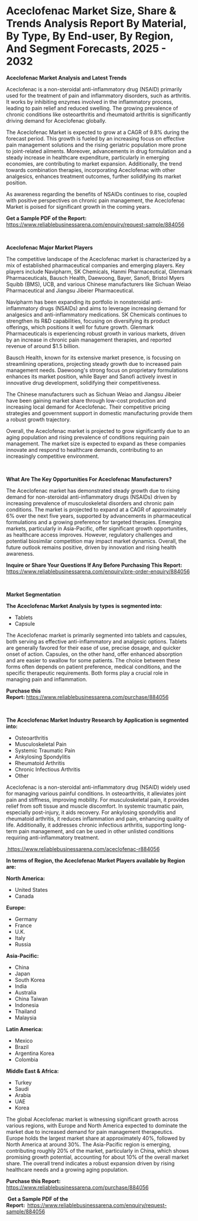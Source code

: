 <p><h1>Aceclofenac Market Size, Share & Trends Analysis Report By Material, By Type, By End-user, By Region, And Segment Forecasts, 2025 - 2032</h1></p><p><strong>Aceclofenac Market Analysis and Latest Trends</strong></p>
<p><p>Aceclofenac is a non-steroidal anti-inflammatory drug (NSAID) primarily used for the treatment of pain and inflammatory disorders, such as arthritis. It works by inhibiting enzymes involved in the inflammatory process, leading to pain relief and reduced swelling. The growing prevalence of chronic conditions like osteoarthritis and rheumatoid arthritis is significantly driving demand for Aceclofenac globally.</p><p>The Aceclofenac Market is expected to grow at a CAGR of 9.8% during the forecast period. This growth is fueled by an increasing focus on effective pain management solutions and the rising geriatric population more prone to joint-related ailments. Moreover, advancements in drug formulation and a steady increase in healthcare expenditure, particularly in emerging economies, are contributing to market expansion. Additionally, the trend towards combination therapies, incorporating Aceclofenac with other analgesics, enhances treatment outcomes, further solidifying its market position. </p><p>As awareness regarding the benefits of NSAIDs continues to rise, coupled with positive perspectives on chronic pain management, the Aceclofenac Market is poised for significant growth in the coming years.</p></p>
<p><strong>Get a Sample PDF of the Report:&nbsp;</strong> <a href="https://www.reliablebusinessarena.com/enquiry/request-sample/884056?utm_campaign=3737&utm_medium=2&utm_source=Github&utm_content=ia&utm_term=19042025&utm_id=aceclofenac">https://www.reliablebusinessarena.com/enquiry/request-sample/884056</a></p>
<p>&nbsp;</p>
<p><strong>Aceclofenac Major Market Players</strong></p>
<p><p>The competitive landscape of the Aceclofenac market is characterized by a mix of established pharmaceutical companies and emerging players. Key players include Navipharm, SK Chemicals, Hanmi Pharmaceutical, Glenmark Pharmaceuticals, Bausch Health, Daewoong, Bayer, Sanofi, Bristol Myers Squibb (BMS), UCB, and various Chinese manufacturers like Sichuan Weiao Pharmaceutical and Jiangsu Jibeier Pharmaceutical.</p><p>Navipharm has been expanding its portfolio in nonsteroidal anti-inflammatory drugs (NSAIDs) and aims to leverage increasing demand for analgesics and anti-inflammatory medications. SK Chemicals continues to strengthen its R&D capabilities, focusing on diversifying its product offerings, which positions it well for future growth. Glenmark Pharmaceuticals is experiencing robust growth in various markets, driven by an increase in chronic pain management therapies, and reported revenue of around $1.5 billion.</p><p>Bausch Health, known for its extensive market presence, is focusing on streamlining operations, projecting steady growth due to increased pain management needs. Daewoong's strong focus on proprietary formulations enhances its market position, while Bayer and Sanofi actively invest in innovative drug development, solidifying their competitiveness.</p><p>The Chinese manufacturers such as Sichuan Weiao and Jiangsu Jibeier have been gaining market share through low-cost production and increasing local demand for Aceclofenac. Their competitive pricing strategies and government support in domestic manufacturing provide them a robust growth trajectory.</p><p>Overall, the Aceclofenac market is projected to grow significantly due to an aging population and rising prevalence of conditions requiring pain management. The market size is expected to expand as these companies innovate and respond to healthcare demands, contributing to an increasingly competitive environment.</p></p>
<p>&nbsp;</p>
<p><strong>What Are The Key Opportunities For Aceclofenac Manufacturers?</strong></p>
<p><p>The Aceclofenac market has demonstrated steady growth due to rising demand for non-steroidal anti-inflammatory drugs (NSAIDs) driven by increasing prevalence of musculoskeletal disorders and chronic pain conditions. The market is projected to expand at a CAGR of approximately 6% over the next five years, supported by advancements in pharmaceutical formulations and a growing preference for targeted therapies. Emerging markets, particularly in Asia-Pacific, offer significant growth opportunities, as healthcare access improves. However, regulatory challenges and potential biosimilar competition may impact market dynamics. Overall, the future outlook remains positive, driven by innovation and rising health awareness.</p></p>
<p><strong>Inquire or Share Your Questions If Any Before Purchasing This Report:</strong> <a href="https://www.reliablebusinessarena.com/enquiry/pre-order-enquiry/884056?utm_campaign=3737&utm_medium=2&utm_source=Github&utm_content=ia&utm_term=19042025&utm_id=aceclofenac">https://www.reliablebusinessarena.com/enquiry/pre-order-enquiry/884056</a></p>
<p>&nbsp;</p>
<p><strong>Market Segmentation</strong></p>
<p><strong>The Aceclofenac Market Analysis by types is segmented into:</strong></p>
<p><ul><li>Tablets</li><li>Capsule</li></ul></p>
<p><p>The Aceclofenac market is primarily segmented into tablets and capsules, both serving as effective anti-inflammatory and analgesic options. Tablets are generally favored for their ease of use, precise dosage, and quicker onset of action. Capsules, on the other hand, offer enhanced absorption and are easier to swallow for some patients. The choice between these forms often depends on patient preference, medical conditions, and the specific therapeutic requirements. Both forms play a crucial role in managing pain and inflammation.</p></p>
<p><strong>Purchase this Report:&nbsp;</strong><a href="https://www.reliablebusinessarena.com/purchase/884056?utm_campaign=3737&utm_medium=2&utm_source=Github&utm_content=ia&utm_term=19042025&utm_id=aceclofenac">https://www.reliablebusinessarena.com/purchase/884056</a></p>
<p>&nbsp;</p>
<p><strong>The Aceclofenac Market Industry Research by Application is segmented into:</strong></p>
<p><ul><li>Osteoarthritis</li><li>Musculoskeletal Pain</li><li>Systemic Traumatic Pain</li><li>Ankylosing Spondylitis</li><li>Rheumatoid Arthritis</li><li>Chronic Infectious Arthritis</li><li>Other</li></ul></p>
<p><p>Aceclofenac is a non-steroidal anti-inflammatory drug (NSAID) widely used for managing various painful conditions. In osteoarthritis, it alleviates joint pain and stiffness, improving mobility. For musculoskeletal pain, it provides relief from soft tissue and muscle discomfort. In systemic traumatic pain, especially post-injury, it aids recovery. For ankylosing spondylitis and rheumatoid arthritis, it reduces inflammation and pain, enhancing quality of life. Additionally, it addresses chronic infectious arthritis, supporting long-term pain management, and can be used in other unlisted conditions requiring anti-inflammatory treatment.</p></p>
<p><a href="https://www.reliablebusinessarena.com/aceclofenac-r884056?utm_campaign=3737&utm_medium=2&utm_source=Github&utm_content=ia&utm_term=19042025&utm_id=aceclofenac">&nbsp;https://www.reliablebusinessarena.com/aceclofenac-r884056</a></p>
<p><strong>In terms of Region, the Aceclofenac Market Players available by Region are:</strong></p>
<p>
    <p> <strong> North America: </strong>
        <ul>
            <li>United States</li>
            <li>Canada</li>
        </ul>
        </p> 
    <p> <strong> Europe: </strong>
        <ul>
            <li>Germany</li>
            <li>France</li>
            <li>U.K.</li>
            <li>Italy</li>
            <li>Russia</li>
        </ul>
        </p> 
    <p> <strong> Asia-Pacific: </strong>
        <ul>
            <li>China</li>
            <li>Japan</li>
            <li>South Korea</li>
            <li>India</li>
            <li>Australia</li>
            <li>China Taiwan</li>
            <li>Indonesia</li>
            <li>Thailand</li>
            <li>Malaysia</li>
        </ul>
        </p> 
    <p> <strong> Latin America: </strong>
        <ul>
            <li>Mexico</li>
            <li>Brazil</li>
            <li>Argentina Korea</li>
            <li>Colombia</li>
        </ul>
        </p> 
    <p> <strong> Middle East & Africa: </strong>
        <ul>
            <li>Turkey</li>
            <li>Saudi</li>
            <li>Arabia</li>
            <li>UAE</li>
            <li>Korea</li>
        </ul>
    </p>
    </p>
<p><p>The global Aceclofenac market is witnessing significant growth across various regions, with Europe and North America expected to dominate the market due to increased demand for pain management therapeutics. Europe holds the largest market share at approximately 40%, followed by North America at around 30%. The Asia-Pacific region is emerging, contributing roughly 20% of the market, particularly in China, which shows promising growth potential, accounting for about 10% of the overall market share. The overall trend indicates a robust expansion driven by rising healthcare needs and a growing aging population.</p></p>
<p><strong>Purchase this Report: </strong><a href="https://www.reliablebusinessarena.com/purchase/884056?utm_campaign=3737&utm_medium=2&utm_source=Github&utm_content=ia&utm_term=19042025&utm_id=aceclofenac">https://www.reliablebusinessarena.com/purchase/884056</a></p>
<p>&nbsp;<strong>Get a Sample PDF of the Report:&nbsp;&nbsp;</strong><a href="https://www.reliablebusinessarena.com/enquiry/request-sample/884056?utm_campaign=3737&utm_medium=2&utm_source=Github&utm_content=ia&utm_term=19042025&utm_id=aceclofenac">https://www.reliablebusinessarena.com/enquiry/request-sample/884056</a></p>
<p><strong></strong></p>
<p><p></p><p></p><p></p></p>